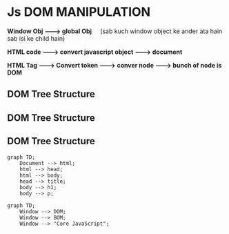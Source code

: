 # Js DOM MANIPULATION

**Window Obj ---> global Obj** &nbsp;  &nbsp;    (sab kuch window object ke ander ata hain sab isi ke child hain)

**HTML code ---> convert javascript object  ---> document**

**HTML Tag  ---> Convert token ---> conver node ---> bunch of node is DOM**

## DOM Tree Structure

## DOM Tree Structure

## DOM Tree Structure

```mermaid
graph TD;
    Document --> html;
    html --> head;
    html --> body;
    head --> title;
    body --> h1;
    body --> p;

graph TD;
    Window --> DOM;
    Window --> BOM;
    Window --> "Core JavaScript";

